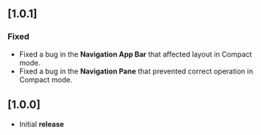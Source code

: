 ## [1.0.1]

### Fixed
- Fixed a bug in the **Navigation App Bar** that affected layout in Compact mode.
- Fixed a bug in the **Navigation Pane** that prevented correct operation in Compact mode.

## [1.0.0]

- Initial **release**